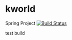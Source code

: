 # kworld
Spring Project [![Build Status](https://travis-ci.com/KangPilGyu/kworld.svg?branch=alwaysUpdatePlz)](https://travis-ci.com/KangPilGyu/kworld)

test build
